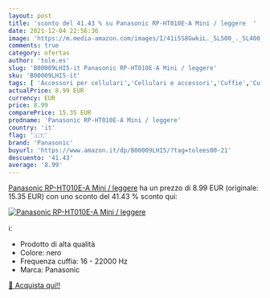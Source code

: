 ```yaml
---
layout: post
title: 'sconto del 41.43 % su Panasonic RP-HT010E-A Mini / leggere  '
date: 2021-12-04 22:56:36
image: 'https://m.media-amazon.com/images/I/41i5S8GwkiL._SL500_._SL400_.jpg'
comments: true
category: ofertas
author: 'tole.es'
slug: 'B00009LHI5-it Panasonic RP-HT010E-A Mini / leggere'
sku: 'B00009LHI5-it'
tags: [ 'Accessori per cellulari','Cellulari e accessori','Cuffie','Cuffie On-Ear','Cuffie, auricolari e accessori','Elettronica','panasonic', ]
actualPrice: 8.99 EUR
currency: EUR
price: 8.99
comparePrice: 15.35 EUR
prodname: 'Panasonic RP-HT010E-A Mini / leggere'
country: 'it'
flag: '🇮🇹'
brand: 'Panasonic'
buyurl: 'https://www.amazon.it/dp/B00009LHI5/?tag=tolees00-21'
descuento: '41.43'
average: '8.99'
---
```


[Panasonic RP-HT010E-A Mini / leggere](https://www.amazon.it/dp/B00009LHI5/?tag=tolees00-21) ha un prezzo di 8.99 EUR (originale: 15.35 EUR) con uno sconto del 41.43 % sconto qui:

[![Panasonic RP-HT010E-A Mini / leggere](https://m.media-amazon.com/images/I/41i5S8GwkiL._SL500_._SL400_.jpg)](https://www.amazon.it/dp/B00009LHI5/?tag=tolees00-21)

ℹ️:

- Prodotto di alta qualità
- Colore: nero
- Frequenza cuffia: 16 - 22000 Hz
- Marca: Panasonic

[🛒 Acquista qui!!](https://www.amazon.it/dp/B00009LHI5/?tag=tolees00-21)
